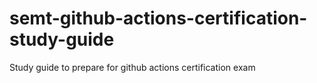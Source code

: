 # semt-github-actions-certification-study-guide
Study guide to prepare for github actions certification exam
